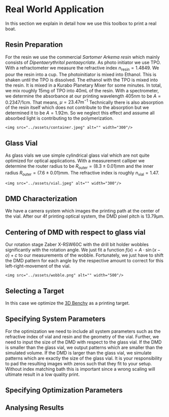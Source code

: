 # Real World Application
In this section we explain in detail how we use this toolbox to print a real boat. 


## Resin Preparation
For the resin we use the commercial *Sartomer Arkema resin* which mainly consists of *Dipentaerythritol pentaaycrlate*.
As photo initiator we use TPO.
With a refractometer we measure the refractive index $n_\text{resin} = 1.4849$.
We pour the resin into a cup. The photoinitiator is mixed into Ethanol. This is shaken until the TPO is dissolved.
The ethanol with the TPO is mixed into the resin. It is mixed in a Kurabo Planetary Mixer for some minutes. 
In total, we mix roughly $15\mathrm{mg}$ of TPO into $40\mathrm{mL}$ of the resin.
With a spectrometer, we determine the absorbance at our printing wavelength $405\mathrm{nm}$ to be $A=0.2347/1\mathrm{cm}$. That means, $\mu = 23.47\mathrm{m}^{-1}$
Technically there is also absorption of the resin itself which does not contribute to the absorption but we determined it to be $A=1.92\mathrm{m}$.
So we neglect this effect and assume all absorbed light is contributing to the polymerization.
```@raw html
<img src="../assets/container.jpeg" alt="" width="300"/>
```

## Glass Vial
As glass vials we use simple cylindrical glass vial which are not quite optimized for optical applications.
With a measurement calliper we determine the router radius to be $R_\text{outer} = (8.3\pm0.01)\mathrm{mm}$ and the inner radius
$R_\text{outer} = (7.6\pm 0.01)\mathrm{mm}$. The refractive index is roughly $n_\text{vial}=1.47$.

```@raw html
<img src="../assets/vial.jpeg" alt="" width="300"/>
```


## DMD Characterization
We have a camera system which images the printing path at the center of the vial.
After our 4f printing optical system, the DMD pixel pitch is $13.79\mathrm{\mu m}$.


## Centering of DMD with respect to glass vial
Our rotation stage Zaber X-RSW60C with the drill bit holder wobbles significantly with the rotation angle. 
We just fit a function $f(x) = A \cdot \sin(x - o) + c$ to our measurements of the wobble. 
Fortunately, we just have to shift the DMD pattern for each angle by the respective amount to correct for this left-right-movement of the vial.

```@raw html
<img src="../assets/wobble.png" alt="" width="500"/>
```


## Selecting a Target
In this case we optimize the [3D Benchy](https://3dbenchy.com/) as a printing target.


## Specifying System Parameters
For the optimization we need to include all system parameters such as the refractive index of vial and resin and the geometry
of the vial. Further, we need to input the size of the DMD with respect to the glass vial.
If the DMD is smaller than the glass vial, we output patterns which are smaller than the simulated volume.
If the DMD is larger than the glass vial, we simulate patterns which are exactly the size of the glass vial.
It is your responsibility to pad the resulting images with zeros such that they fit to your setup.
Without index matching bath this is important since a wrong scaling will ultimate result in a low quality print.



## Specifying Optimization Parameters


## Analysing Results 
